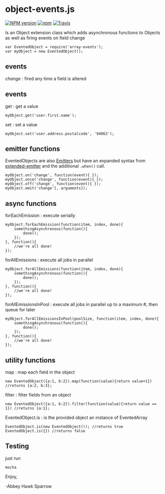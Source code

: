 object-events.js
================

[![NPM version](https://img.shields.io/npm/v/object-events.svg)]()
[![npm](https://img.shields.io/npm/dt/object-events.svg)]()
[![Travis](https://img.shields.io/travis/khrome/object-events.svg)]()

Is an Object extension class which adds asynchronous functions to Objects as well as firing events on field change

    var EventedObject = require('array-events');
    var myObject = new EventedObject();

events
------

*change* : fired any time a field is altered

events
------

get : get a value

    myObject.get('user.first.name');

set : set a value

    myObject.set('user.address.postalcode', '94063');

emitter functions
-----------------

EventedObjects are also [Emitters](http://docs.nodejitsu.com/articles/getting-started/control-flow/what-are-event-emitters) but have an expanded syntax from [extended-emitter](https://github.com/khrome/extended-emitter) and the additional `.when()` call.

    myObject.on('change', function(event){ });
    myObject.once('change', function(event){ });
    myObject.off('change', function(event){ });
    myObject.emit('change'[, arguments]);

async functions
---------------

forEachEmission : execute serially

    myObject.forEachEmission(function(item, index, done){
        somethingAsynchronous(function(){
            done();
        });
    }, function(){
        //we're all done!
    });
    
forAllEmissions : execute all jobs in parallel

    myObject.forAllEmissions(function(item, index, done){
        somethingAsynchronous(function(){
            done();
        });
    }, function(){
        //we're all done!
    });
    
forAllEmissionsInPool : execute all jobs in parallel up to a maximum #, then queue for later

    myObject.forAllEmissionsInPool(poolSize, function(item, index, done){
        somethingAsynchronous(function(){
            done();
        });
    }, function(){
        //we're all done!
    });
    
utility functions
-----------------

map : map each field in the object

    new EventedObject({a:1, b:2}).map(function(value){return value+1}) //returns {a:2, b:3};
    
filter : filter fields from an object

    new EventedObject({a:1, b:2}).filter(function(value){return value == 1}) //returns {a:1};
    
EventedObject.is : is the provided object an instance of EventedArray

    EventedObject.is(new EventedObject()); //returns true
    EventedObject.is({}) //returns false
    

Testing
-------
just run
    
    mocha

Enjoy,

-Abbey Hawk Sparrow